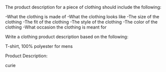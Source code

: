 
The product description for a piece of clothing should include the following:

-What the clothing is made of
-What the clothing looks like
-The size of the clothing
-The fit of the clothing
-The style of the clothing
-The color of the clothing
-What occasion the clothing is meant for

Write a clothing product description based on the following:


T-shirt, 100% polyester for mens

Product Description:

curie